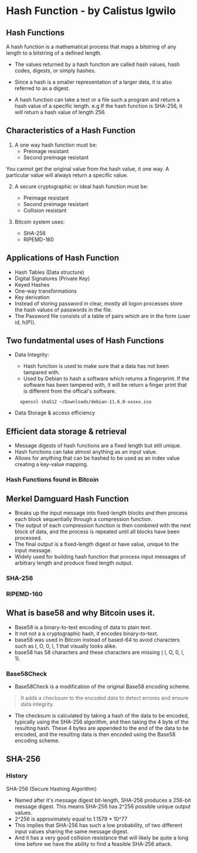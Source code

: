 
# Hash Function - by Calistus Igwilo

## Hash Functions
A hash function is a mathematical process that maps a bitstring of any length to a bitstring of a defined length.

- The values returned by a hash function are called hash values, hash codes, digests, or simply hashes.

- Since a hash is a smaller representation of a larger data, it is also referred to as a digest.

- A hash function can take a text or a file such a program and return a hash value of a specific length. e.g If the hash function is SHA-256, it will return a hash value of length 256.

## Characteristics of a Hash Function
1. A one way hash function must be:
   - Preimage resistant
   - Second preimage resistant

You cannot get the original value from the hash value, it one way. A particular value will always return a specific value.

2. A secure cryptographic or ideal hash function must be: 
   - Preimage resistant
   - Second preimage resistant
   - Collision resistant

3. Bitcoin system uses:
   - SHA-256
   - RIPEMD-160


## Applications of Hash Function
- Hash Tables (Data structure)
- Digital Signatures (Private Key)
- Keyed Hashes
- One-way transformations
- Key derivation
- Instead of storing password in clear, mostly all logon processes store the hash values of passwords in the file.
- The Password file consists of a table of pairs which are in the form (user id, h(P)).


## Two fundatmental uses of Hash Functions
- Data Integrity: 
  - Hash function is used to make sure that a data has not been tampared with.
  - Used by Debian to hash a software which returns a fingerprint. If the software has been tampered with, it will be return a finger print that is different from the offical's software.
  
  ```
    openssl sha512 ~/Downloads/debian-11.6.0-xxxxx.iso
  ```
- Data Storage & access efficiency


## Efficient data storage & retrieval
  - Message digests of hash functions are a  fixed length but still unique.
  - Hash functions can take almost anything as an input value.
  - Allows for anything that can be hashed to be used as an index value creating a key-value mapping.


### Hash Functions found in Bitcoin

## Merkel Damguard Hash Function
- Breaks up the input message into fixed-length blocks and then process each block sequentially through a compression function.
- The output of each compression function is then combined with the next block of data, and the process is repeated until all blocks have been processed.
- The final output is a fixed-length digest or have value, unique to the input message. 
- Widely used for building hash function that process input messages of arbitrary length and produce fixed length output.

### SHA-256 

### RIPEMD-160

## What is base58 and why Bitcoin uses it. 
- Base58 is a binary-to-text encoding of data to plain text. 
- It not not a a cryptographic hash, it encodes binary-to-text.
- base58 was used in Bitcoin instead of based-64 to avoid characters such as I, O, 0, l, 1 that visually looks alike.
- base58 has 58 characters and these characters are missing ( I, O, 0, l, 1).


### Base58Check
- Base58Check is a modification of the original Base58 encoding scheme.

> It adds a checksum to the encoded data to detect errores and ensure data integrity.

- The checksum is calculated by taking a hash of the data to be encoded, typically using the SHA-256 algorithm, and then taking the 4 byte of the resulting hash. 
These 4 bytes are appended to the end of the data to be encoded, and the resulting data is then encoded using the Base58 encoding scheme.


## SHA-256 
### History
SHA-256 (Secure Hashing Algorithm)

- Named after it's message digest bit-length, SHA-256 produces a 256-bit message digest. This means SHA-256 has 2^256 possible unique output values.
- 2^256 is approximately equal to 1.1579 * 10^77
- This implies that SHA-256 has such a low probability, of two different input values sharing the same message digest.
- And it has a very good collision resistance that will likely be quite a long time before we have the ability to find a feasible SHA-256 attack.


